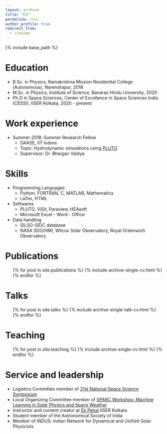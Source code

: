 ```yaml
---
layout: archive
title: "CV"
permalink: /cv/
author_profile: true
redirect_from:
  - /resume
---
```


{% include base_path %}

Education
======
* B.Sc. in Physics, Ramakrishna Mission Residential College (Autonomous), Narendrapur, 2018
* M.Sc. in Physics, Institute of Science, Banaras Hindu University, 2020
* Ph.D in Space Sciences, Center of Excellence in Space Sciences India (CESSI), IISER Kolkata, 2020 - present

Work experience
======
* Summer 2018: Summer Research Fellow
  * DAASE, IIT Indore
  * Topic: Hydrodynamic simulations using [PLUTO](http://plutocode.ph.unito.it/)
  * Supervisor: Dr. Bhargav Vaidya

Skills
======
* Programming Languages
  * Python, FORTRAN, C, MATLAB, Mathematica
  * LaTex, HTML
* Softwares
  * PLUTO, ViSit, Paraview, HEAsoft
  * Microsoft Excel - Word - Office
* Data handling
  * SILSO-SIDC database
  * NASA SDO/HMI, Wilcox Solar Observatory, Royal Greenwich Observatory


Publications
======
  <ul>{% for post in site.publications %}
    {% include archive-single-cv.html %}
  {% endfor %}</ul>
  
Talks
======
  <ul>{% for post in site.talks %}
    {% include archive-single-talk-cv.html %}
  {% endfor %}</ul>
  
Teaching
======
  <ul>{% for post in site.teaching %}
    {% include archive-single-cv.html %}
  {% endfor %}</ul>
  
Service and leadership
======
* Logistics Committee member of [21st National Space Science Symposium](http://www.cessi.in/nsss/index.html)
* Local Organizing Committee member of [SPARC Workshop: Machine Learning in Solar Physics and Space Weather](http://www.cessi.in/aimlspaceweather/)
* Instructor and content creator at [Ek Pehal](https://www.iiserkol.ac.in/~outreach/initiatives.html) IISER Kolkata
* Student member of the Astronomical Society of India
* Member of INDUS: Indian Network for Dynamical and Unified Solar Physicists
